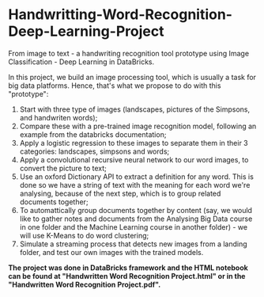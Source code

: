 # Handwritting-Word-Recognition-Deep-Learning-Project
 From image to text - a handwriting recognition tool prototype using Image Classification - Deep Learning in DataBricks.


In this project, we build an image processing tool, which is usually a task for big data platforms. Hence, that's what we propose to do with this "prototype":

1) Start with three type of images (landscapes, pictures of the Simpsons, and handwriten words);
2) Compare these with a pre-trained image recognition model, following an example from the databricks documentation;
3) Apply a logistic regression to these images to separate them in their 3 categories: landscapes, simpsons and words;
4) Apply a convolutional recursive neural network to our word images, to convert the picture to text;
5) Use an oxford Dictionary API to extract a definition for any word. This is done so we have a string of text with the meaning for each word we're analysing, because of the next step, which is to group related documents together;
6) To automattically group documents together by content (say, we would like to gather notes and documents from the Analysing Big Data course in one folder and the Machine Learning course in another folder) - we will use K-Means to do word clustering;
7) Simulate a streaming process that detects new images from a landing folder, and test our own images with the trained models.

**The project was done in DataBricks framework and the HTML notebook can be found at "Handwritten Word Recognition Project.html" or in the "Handwritten Word Recognition Project.pdf".**
